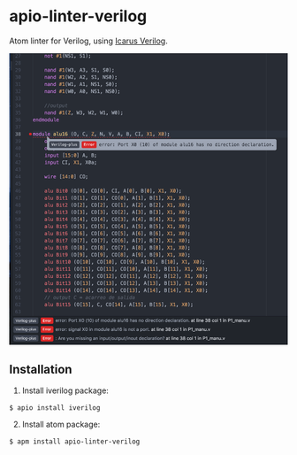 # apio-linter-verilog

Atom linter for Verilog, using [Icarus Verilog](http://iverilog.icarus.com).  

![Screenshot](https://raw.githubusercontent.com/FPGAwars/apio-linter-verilog/master/screenshot.png)


## Installation

1. Install iverilog package:

 ```
$ apio install iverilog
```

2. Install atom package:  

 ```
$ apm install apio-linter-verilog
```

